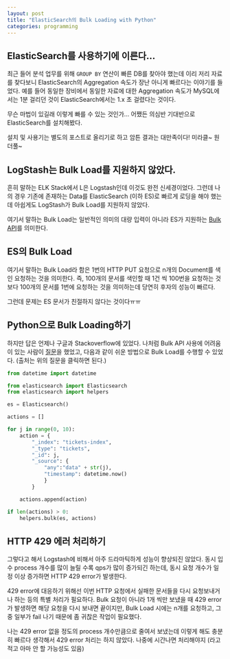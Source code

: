 ```yaml
---
layout: post
title: "ElasticSearch의 Bulk Loading with Python"
categories: programming
---
```


ElasticSearch를 사용하기에 이른다...
---------------------------

최근 들어 분석 업무를 위해 `GROUP BY` 연산이 빠른 DB를 찾아야 했는데 이리 저리 자료를 찾다보니 ElasticSearch의 Aggregation 속도가 장난 아니게 빠르다는 이야기를 들었다. 예를 들어 동일한 장비에서 동일한 자료에 대한 Aggregation 속도가 MySQL에서는 1분 걸리던 것이 ElasticSearch에서는 1.x 초 걸렸다는 것이다.

무슨 마법이 있길래 이렇게 빠를 수 있는 것인가... 어쨌든 의심반 기대반으로 ElasticSearch를 설치해봤다.

설치 및 사용기는 별도의 포스트로 올리기로 하고 암튼 결과는 대만족이다! 미라클~ 원더풀~

LogStash는 Bulk Load를 지원하지 않았다.
---------------------------------------

흔히 말하는 ELK Stack에서 L은 Logstash인데 이것도 완전 신세경이었다. 그런데 나의 경우 기존에 존재하는 Data를 ElasticSearch (이하 ES)로 빠르게 로딩을 해야 했는데 아쉽게도 LogStash가 Bulk Load를 지원하지 않았다.

여기서 말하는 Bulk Load는 일반적인 의미의 대량 입력이 아니라 ES가 지원하는 [Bulk API](https://www.elastic.co/guide/en/elasticsearch/reference/current/docs-bulk.html)를 의미한다.

ES의 Bulk Load
-------------

여기서 말하는 Bulk Load라 함은 1번의 HTTP PUT 요청으로 n개의 Document를 색인 요청하는 것을 의미한다. 즉, 100개의 문서를 색인할 때 1건 씩 100번을 요청하는 것 보다 100개의 문서를 1번에 요청하는 것을 의미하는데 당연히 후자의 성능이 빠르다.

그런데 문제는 ES 문서가 친절하지 않다는 것이다ㅠㅠ

Python으로 Bulk Loading하기
-----------------------

하지만 답은 언제나 구글과 Stackoverflow에 있었다. 나처럼 Bulk API 사용에 어려움이 있는 사람이 [질문](http://stackoverflow.com/questions/20288770/how-to-use-bulk-api-to-store-the-keywords-in-es-by-using-python)을 했었고, 다음과 같이 쉬운 방법으로 Bulk Load를 수행할 수 있었다. (출처는 위의 질문을 클릭하면 된다.)

```python
from datetime import datetime

from elasticsearch import Elasticsearch
from elasticsearch import helpers

es = Elasticsearch()

actions = []

for j in range(0, 10):
    action = {
        "_index": "tickets-index",
        "_type": "tickets",
        "_id": j,
        "_source": {
            "any":"data" + str(j),
            "timestamp": datetime.now()
            }
        }

    actions.append(action)

if len(actions) > 0:
    helpers.bulk(es, actions)
```

HTTP 429 에러 처리하기
----------------

그렇다고 해서 Logstash에 비해서 아주 드라마틱하게 성능이 향상되진 않았다. 동시 입수 process 개수를 많이 늘릴 수록 qps가 많이 증가되긴 하는데, 동시 요청 개수가 일정 이상 증가하면 HTTP 429 error가 발생한다.

429 error에 대응하기 위해선 이번 HTTP 요청에서 실패한 문서들을 다시 요청보내거나 하는 등의 특별 처리가 필요하다. Bulk 요청이 아니라 1개 씩만 보냈을 때 429 error가 발생하면 해당 요청을 다시 보내면 끝이지만, Bulk Load 시에는 n개를 요청하고, 그 중 일부가 fail 나기 때문에 좀 귀찮은 작업이 필요했다.

나는 429 error 없을 정도의 process 개수만큼으로 줄여서 보냈는데 이렇게 해도 충분히 빠르다 생각해서 429 error 처리는 하지 않았다. 나중에 시간나면 처리해야지 (라고 적고 아마 안 할 가능성도 있음)
